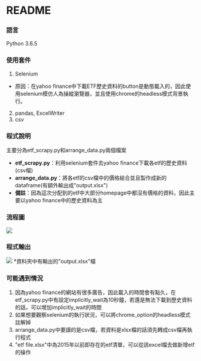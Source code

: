 # README

### 語言
Python 3.6.5

### 使用套件
1. Selenium
* 原因：在yahoo finance中下載ETF歷史資料的button是動態載入的，因此使用selenium模仿人為操縱瀏覽器，並且使用chrome的headless模式背景執行。
2. pandas, ExcelWriter
3. csv

### 程式說明
主要分為etf_scrapy.py和arrange_data.py兩個檔案
* **etf_scrapy.py**：利用selenium套件去yahoo finance下載各etf的歷史資料(csv檔)
* **arrange_data.py**：將各etf的csv檔中的價格結合並且製作成新的dataframe(有額外輸出成"output.xlsx")
* **備註**：因為這次分配到的etf中大部分homepage中都沒有價格的資料，因此主要以yahoo finance中的歷史資料為主

### 流程圖
![](https://i.imgur.com/GWytoTx.png)

### 程式輸出
![](https://i.imgur.com/HxiNwWd.png)
*資料夾中有輸出的"output.xlsx"檔


### 可能遇到情況
1. 因為yahoo finance的網站有很多廣告，因此載入的時間會有點久，在etf_scrapy.py中有設定implicitly_wait為10秒鐘，若還是無法下載到歷史資料的話，可以增加implicitly_wait的時間
2. 如果想要觀察selenium的執行狀況，可以將chrome_option的headless模式註解掉
3. arrange_data.py中要讀的是csv檔，若資料是xlsx檔的話須先轉成csv檔再執行程式
4. "etf file.xlsx"中為2015年以前即存在的etf清單，可以從該excel檔去做新增etf的操作

